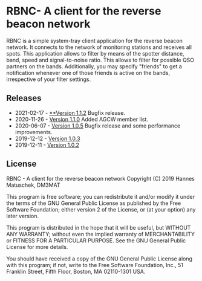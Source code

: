 # RBNC- A client for the reverse beacon network

RBNC is a simple system-tray client application for the reverse beacon network.
It connects to the network of monitoring stations and receives all spots. This
application allows to filter by means of the spotter distance, band, speed and
signal-to-noise ratio. This allows to filter for possible QSO partners on the
bands. Additionally, you may specify "friends" to get a notification whenever
one of those friends is active on the bands, irrespective of your filter
settings.

## Releases
 * 2021-02-17 - [**Version 1.1.2](https://github.com/hmatuschek/skcc/releases/tag/v1.1.2) Bugfix release.
 * 2020-11-26 - [Version 1.1.0](https://github.com/hmatuschek/skcc/releases/tag/v1.1.0) Added AGCW member list.
 * 2020-06-07 - [Version 1.0.5](https://github.com/hmatuschek/skcc/releases/tag/v1.0.5) Bugfix release and some performance improvements. 
 * 2019-12-12 - [Version 1.0.3](https://github.com/hmatuschek/skcc/releases/tag/v1.0.3) 
 * 2019-12-11 - [Version 1.0.2](https://github.com/hmatuschek/skcc/releases/tag/v1.0.2)

## License
RBNC - A client for the reverse beacon network
Copyright (C) 2019 Hannes Matuschek, DM3MAT

This program is free software; you can redistribute it and/or modify
it under the terms of the GNU General Public License as published by
the Free Software Foundation; either version 2 of the License, or
(at your option) any later version.

This program is distributed in the hope that it will be useful,
but WITHOUT ANY WARRANTY; without even the implied warranty of
MERCHANTABILITY or FITNESS FOR A PARTICULAR PURPOSE.  See the
GNU General Public License for more details.

You should have received a copy of the GNU General Public License along
with this program; if not, write to the Free Software Foundation, Inc.,
51 Franklin Street, Fifth Floor, Boston, MA 02110-1301 USA.
